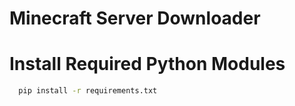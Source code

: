# Minecraft Server Downloader
# Install Required Python Modules
  ```sh
    pip install -r requirements.txt
  ```


